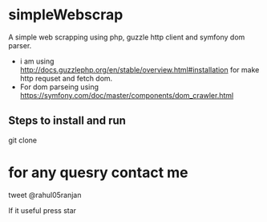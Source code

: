 # simpleWebscrap
A simple web scrapping using php, guzzle http client and symfony dom parser. 

- i am using http://docs.guzzlephp.org/en/stable/overview.html#installation for make http requset and fetch dom.
- For dom parseing using https://symfony.com/doc/master/components/dom_crawler.html

## Steps to install and run

git clone 

# for any quesry contact me
tweet @rahul05ranjan

If it useful press star

